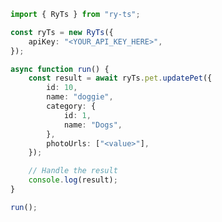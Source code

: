<!-- Start SDK Example Usage [usage] -->
```typescript
import { RyTs } from "ry-ts";

const ryTs = new RyTs({
    apiKey: "<YOUR_API_KEY_HERE>",
});

async function run() {
    const result = await ryTs.pet.updatePet({
        id: 10,
        name: "doggie",
        category: {
            id: 1,
            name: "Dogs",
        },
        photoUrls: ["<value>"],
    });

    // Handle the result
    console.log(result);
}

run();

```
<!-- End SDK Example Usage [usage] -->